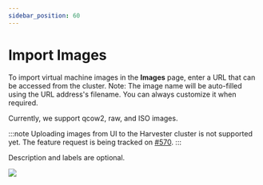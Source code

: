 ```yaml
---
sidebar_position: 60
---
```

# Import Images

To import virtual machine images in the **Images** page, enter a URL that can be accessed from the cluster. Note: The image name will be auto-filled using the URL address's filename. You can always customize it when required.

Currently, we support qcow2, raw, and ISO images.

:::note
Uploading images from UI to the Harvester cluster is not supported yet. The feature request is being tracked on [#570](https://github.com/harvester/harvester/issues/570).
:::

Description and labels are optional.

![](/img/import-image.png)
